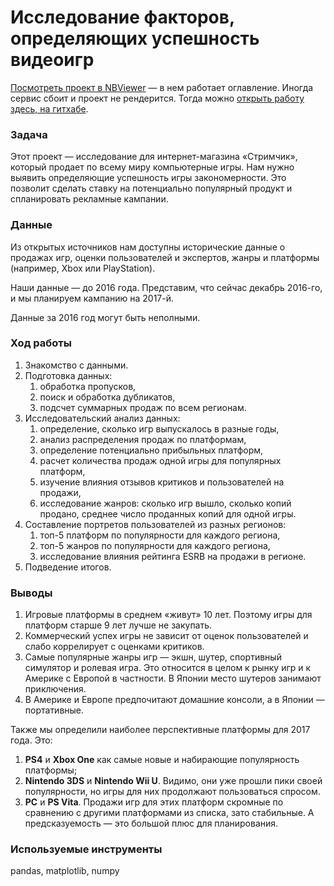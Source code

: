 # Исследование факторов, определяющих успешность видеоигр

[Посмотреть проект в NBViewer](https://nbviewer.org/github/alexander-saushev/classic_ml_projects/blob/main/05_gaming_market_analysis/05_gaming_market_analysis.ipynb) — в нем работает оглавление. Иногда сервис сбоит и проект не рендерится. Тогда можно [открыть работу здесь, на гитхабе](https://github.com/alexander-saushev/classic_ml_projects/blob/main/05_gaming_market_analysis/05_gaming_market_analysis.ipynb).

### Задача

Этот проект — исследование для интернет-магазина «Стримчик», который продает по всему миру компьютерные игры. Нам нужно выявить определяющие успешность игры закономерности. Это позволит сделать ставку на потенциально популярный продукт и спланировать рекламные кампании.

### Данные

Из открытых источников нам доступны исторические данные о продажах игр, оценки пользователей и экспертов, жанры и платформы (например, Xbox или PlayStation).

Наши данные — до 2016 года. Представим, что сейчас декабрь 2016-го, и мы планируем кампанию на 2017-й.

Данные за 2016 год могут быть неполными.

### Ход работы

1. Знакомство с данными.
2. Подготовка данных:
    1. обработка пропусков,
    2. поиск и обработка дубликатов,
    3. подсчет суммарных продаж по всем регионам.
3. Исследовательский анализ данных:
    1. определение, сколько игр выпускалось в разные годы,
    2. анализ распределения продаж по платформам,
    3. определение потенциально прибыльных платформ,
    4. расчет количества продаж одной игры для популярных платформ,
    5. изучение влияния отзывов критиков и пользователей на продажи,
    6. исследование жанров: сколько игр вышло, сколько копий продано, среднее число проданных копий для одной игры.
4. Составление портретов пользователей из разных регионов:
    1. топ-5 платформ по популярности для каждого региона,
    2. топ-5 жанров по популярности для каждого региона,
    3. исследование влияния рейтинга ESRB на продажи в регионе.
5. Подведение итогов.

### Выводы

1. Игровые платформы в среднем «живут» 10 лет. Поэтому игры для платформ старше 9 лет лучше не закупать.
2. Коммерческий успех игры не зависит от оценок пользователей и слабо коррелирует с оценками критиков.
3. Самые популярные жанры игр — экшн, шутер, спортивный симулятор и ролевая игра. Это относится в целом к рынку игр и к Америке с Европой в частности. В Японии место шутеров занимают приключения.
4. В Америке и Европе предпочитают домашние консоли, а в Японии — портативные.

Также мы определили наиболее перспективные платформы для 2017 года. Это:

1. **PS4** и **Xbox One** как самые новые и набирающие популярность платформы;
2. **Nintendo 3DS** и **Nintendo Wii U**. Видимо, они уже прошли пики своей популярности, но игры для них продолжают пользоваться спросом.
3. **PC** и **PS Vita**. Продажи игр для этих платформ скромные по сравнению с другими платформами из списка, зато стабильные. А предсказуемость — это большой плюс для планирования.

### Используемые инструменты

pandas, matplotlib, numpy